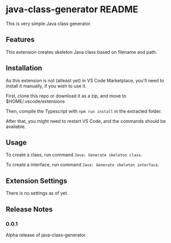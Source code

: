 # java-class-generator README

This is very simple Java class generator.

## Features

This extension creates skeleton Java class based on filename and path.

## Installation

As this extension is not (atleast yet) in VS Code Marketplace, you'll need to install it manually, if you wish to use it.

First, clone this repo or download it as a zip, and move to $HOME/.vscode/extensions

Then, compile the Typescript with `npm run install` in the extracted folder.

After that, you might need to restart VS Code, and the commands should be available.

## Usage
To create a class, run command `Java: Generate skeleton class`.

To create a interface, run command `Java: Generate skeleton interface`. 

## Extension Settings

There is no settings as of yet.

## Release Notes

### 0.0.1

Alpha release of java-class-generator.

